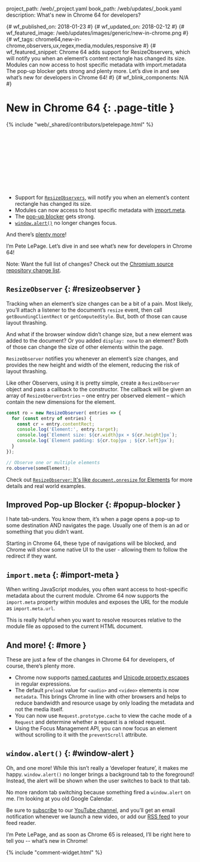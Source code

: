 project_path: /web/_project.yaml
book_path: /web/updates/_book.yaml
description: What's new in Chrome 64 for developers?

{# wf_published_on: 2018-01-23 #}
{# wf_updated_on: 2018-02-12 #}
{# wf_featured_image: /web/updates/images/generic/new-in-chrome.png #}
{# wf_tags: chrome64,new-in-chrome,observers,ux,regex,media,modules,responsive #}
{# wf_featured_snippet: Chrome 64 adds support for ResizeObservers, which will notify you when an element’s content rectangle has changed its size. Modules can now access to host specific metadata with import.metadata The pop-up blocker gets strong and plenty more. Let’s dive in and see what’s new for developers in Chrome 64! #}
{# wf_blink_components: N/A #}

# New in Chrome 64 {: .page-title }

{% include "web/_shared/contributors/petelepage.html" %}

<div class="clearfix"></div>

<div class="video-wrapper">
  <iframe class="devsite-embedded-youtube-video" data-video-id="y5sb-icqOyg"
          data-autohide="1" data-showinfo="0" frameborder="0" allowfullscreen>
  </iframe>
</div>

* Support for [`ResizeObservers`](#resizeobserver), will notify you
  when an element’s content rectangle has changed its size.
* Modules can now access to host specific metadata with
  [import.meta](#import-meta).
* The [pop-up blocker](#popup-blocker) gets strong.
* [`window.alert()`](#window-alert) no longer changes focus.

And there’s [plenty more](#more)!

I’m Pete LePage. Let’s dive in and see what’s new for developers in Chrome 64!

<div class="clearfix"></div>

Note: Want the full list of changes? Check out the
[Chromium source repository change list](https://chromium.googlesource.com/chromium/src/+log/63.0.3239.84..64.0.3282.140).

## `ResizeObserver` {: #resizeobserver }

Tracking when an element’s size changes can be a bit of a pain. Most likely,
you’ll attach a listener to the document’s `resize` event, then call
`getBoundingClientRect` or `getComputedStyle`. But, both of those can cause
layout thrashing.

And what if the browser window didn’t change size, but a new element was added
to the document? Or you added `display: none` to an element? Both of those
can change the size of other elements within the page.

`ResizeObserver` notifies you whenever an element’s size changes, and
provides the new height and width of the element, reducing the risk of
layout thrashing.

Like other Observers, using it is pretty simple, create a `ResizeObserver`
object and pass a callback to the constructor. The callback will be given
an array of `ResizeOberverEntries` – one entry per observed element – which
contain the new dimensions for the element.

```js
const ro = new ResizeObserver( entries => {
  for (const entry of entries) {
    const cr = entry.contentRect;
    console.log('Element:', entry.target);
    console.log(`Element size: ${cr.width}px × ${cr.height}px`);
    console.log(`Element padding: ${cr.top}px ; ${cr.left}px`);
  }
});

// Observe one or multiple elements
ro.observe(someElement);
```

Check out [`ResizeObserver`: It's like `document.onresize` for
Elements](/web/updates/2016/10/resizeobserver) for more details and real
world examples.


## Improved Pop-up Blocker {: #popup-blocker }

I hate tab-unders. You know them, it’s when a page opens a pop-up to some
destination AND navigates the page. Usually one of them is an ad or
something that you didn’t want.

Starting in Chrome 64, these type of navigations will be blocked, and Chrome
will show some native UI to the user - allowing them to follow the redirect
if they want.


## `import.meta` {: #import-meta }

When writing JavaScript modules, you often want access to host-specific
metadata about the current module. Chrome 64 now supports the `import.meta`
property within modules and exposes the URL for the module as
`import.meta.url`.

This is really helpful when you want to resolve resources relative to the
module file as opposed to the current HTML document.


## And more! {: #more }

These are just a few of the changes in Chrome 64 for developers, of course,
there’s plenty more.

* Chrome now supports
  [named captures](/web/updates/2017/07/upcoming-regexp-features#named_captures)
  and [Unicode property
  escapes](/web/updates/2017/07/upcoming-regexp-features#unicode_property_escapes)
  in regular expressions.
* The default `preload` value for `<audio>` and `<video>` elements is now
  `metadata`. This brings Chrome in line with other browsers and helps to
  reduce bandwidth and resource usage by only loading the metadata and not the
  media itself.
* You can now use `Request.prototype.cache` to view the cache mode of a
  `Request` and determine whether a request is a reload request.
* Using the Focus Management API, you can now focus an element without
  scrolling to it with the `preventScroll` attribute.

## `window.alert()` {: #window-alert }

Oh, and one more! While this isn’t really a ‘developer feature’, it makes
me happy. `window.alert()` no longer brings a background tab to the
foreground! Instead, the alert will be shown when the user switches to back
to that tab.

No more random tab switching because something fired a `window.alert` on me.
I’m looking at you old Google Calendar.


Be sure to [subscribe](https://goo.gl/6FP1a5) to our
[YouTube channel](https://www.youtube.com/user/ChromeDevelopers/), and
you’ll get an email notification whenever we launch a new video, or add our
[RSS feed](/web/shows/rss.xml) to your feed reader.


I’m Pete LePage, and as soon as Chrome 65 is released, I’ll be right
here to tell you -- what’s new in Chrome!

{% include "comment-widget.html" %}

